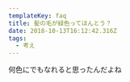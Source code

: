 ```yaml
---
templateKey: faq
title: 髪の毛が緑色ってほんとう？
date: 2018-10-13T16:12:42.316Z
tags:
  - 考え
---
```

何色にでもなれると思ったんだよね

